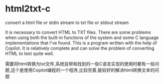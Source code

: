 # html2txt-c
convert a html file or stdin stream to txt file or stdout stream

It is necessary to convert HTML to TXT files. There are some problems when using both the built-in functions of the system and some C language implementations that I've found. This is a program written with the help of Copilot. It is relatively complete and can solve the problem of converting HTML to text quite well.  

需要将html转换为txt文件,系统自带和找到的一些C语言实现的使用时都有一些问题,这个是使用Copilot编程的一个程序,比较完善,能较好的解决html转换文本的问题
